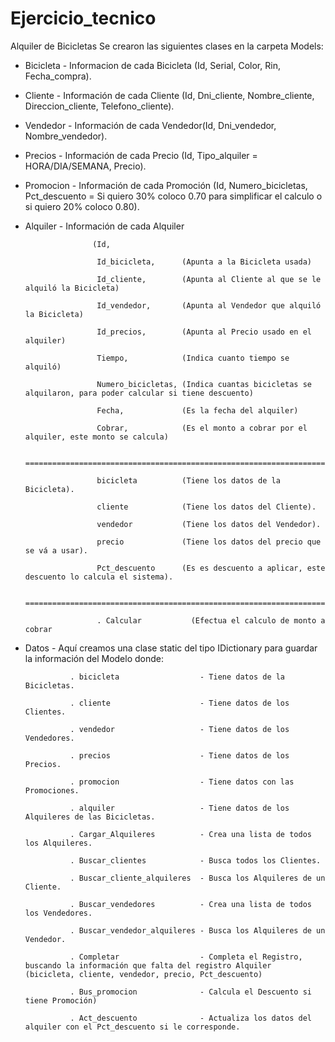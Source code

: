 # Ejercicio_tecnico
Alquiler de Bicicletas
Se crearon las siguientes clases en la carpeta Models:
 - Bicicleta  - Informacion de cada Bicicleta (Id, Serial, Color, Rin, Fecha_compra).
 - Cliente    - Información de cada Cliente (Id, Dni_cliente, Nombre_cliente, Direccion_cliente, Telefono_cliente).
 - Vendedor   - Información de cada Vendedor(Id, Dni_vendedor, Nombre_vendedor).
 - Precios    - Información de cada Precio (Id, Tipo_alquiler = HORA/DIA/SEMANA, Precio).
 - Promocion  - Información de cada Promoción (Id, Numero_bicicletas, Pct_descuento = Si quiero 30% coloco 0.70 para simplificar el                                                                                              calculo o si quiero 20% coloco 0.80).
 - Alquiler   - Información de cada Alquiler 
 
                      (Id,
		      
                       Id_bicicleta,      (Apunta a la Bicicleta usada)
		       
                       Id_cliente,        (Apunta al Cliente al que se le alquiló la Bicicleta)
		       
                       Id_vendedor,       (Apunta al Vendedor que alquiló la Bicicleta)
		       
                       Id_precios,        (Apunta al Precio usado en el alquiler)
		       
                       Tiempo,            (Indica cuanto tiempo se alquiló)
		       
                       Numero_bicicletas, (Indica cuantas bicicletas se alquilaron, para poder calcular si tiene descuento)
		       
                       Fecha,             (Es la fecha del alquiler)
		       
                       Cobrar,            (Es el monto a cobrar por el alquiler, este monto se calcula)
		       
                       ============================================================================
		       
                       bicicleta          (Tiene los datos de la Bicicleta).
																							
                       cliente            (Tiene los datos del Cliente).
																							
                       vendedor           (Tiene los datos del Vendedor).
																							
                       precio             (Tiene los datos del precio que se vá a usar).
																							
                       Pct_descuento      (Es es descuento a aplicar, este descuento lo calcula el sistema).
																							
                       ===============================================================================
		       
                       . Calcular           (Efectua el calculo de monto a cobrar
                       
 - Datos       - Aquí creamos una clase static del tipo IDictionary para guardar la información del Modelo donde:
 
                 . bicicleta                  - Tiene datos de la Bicicletas.
		 
                 . cliente                    - Tiene datos de los Clientes.
		 
                 . vendedor                   - Tiene datos de los Vendedores.
		 
                 . precios                    - Tiene datos de los Precios.
		 
                 . promocion                  - Tiene datos con las Promociones.
		 
                 . alquiler                   - Tiene datos de los Alquileres de las Bicicletas.
		 
                 . Cargar_Alquileres          - Crea una lista de todos los Alquileres.
		 
                 . Buscar_clientes            - Busca todos los Clientes.
		 
                 . Buscar_cliente_alquileres  - Busca los Alquileres de un Cliente.
		 
                 . Buscar_vendedores          - Crea una lista de todos los Vendedores.
		 
                 . Buscar_vendedor_alquileres - Busca los Alquileres de un Vendedor.
		 
                 . Completar                  - Completa el Registro, buscando la información que falta del registro Alquiler                                                           (bicicleta, cliente, vendedor, precio, Pct_descuento)
		 
                 . Bus_promocion              - Calcula el Descuento si tiene Promoción)
		 
                 . Act_descuento              - Actualiza los datos del alquiler con el Pct_descuento si le corresponde.
		 
 
